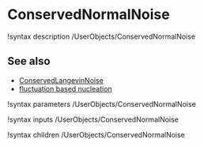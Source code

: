# ConservedNormalNoise

!syntax description /UserObjects/ConservedNormalNoise

## See also

- [ConservedLangevinNoise](/ConservedLangevinNoise.md)
- [fluctuation based nucleation](Nucleation/LangevinNoise.md)

!syntax parameters /UserObjects/ConservedNormalNoise

!syntax inputs /UserObjects/ConservedNormalNoise

!syntax children /UserObjects/ConservedNormalNoise
